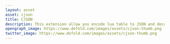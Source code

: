 ```yaml
---
layout: asset
asset: cjson
title: CJSON
description: This extension allow you encode lua table to JSON and decode JSON to lua table in native part
opengraph_image: https://www.defold.com/images/assets/cjson-thumb.png
twitter_image: https://www.defold.com/images/assets/cjson-thumb.png
---
```

